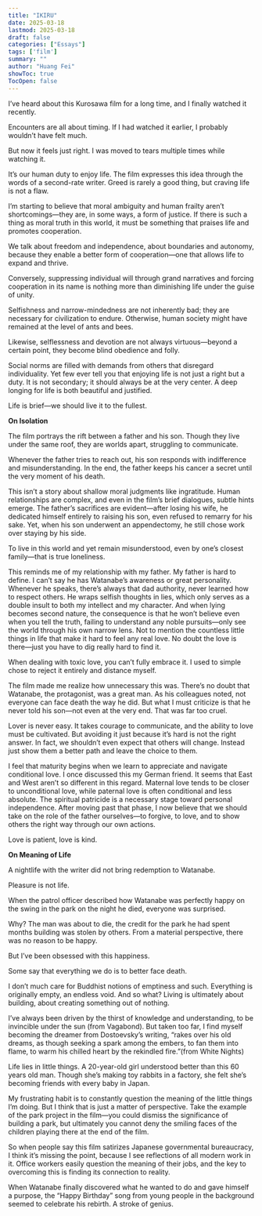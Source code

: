 ```yaml
---
title: "IKIRU"
date: 2025-03-18
lastmod: 2025-03-18
draft: false
categories: ["Essays"]
tags: ['film']
summary: ""
author: "Huang Fei"
showToc: true
TocOpen: false
---
```


I’ve heard about this Kurosawa film for a long time, and I finally watched it recently.

Encounters are all about timing. If I had watched it earlier, I probably wouldn’t have felt much.

But now it feels just right. I was moved to tears multiple times while watching it.

It’s our human duty to enjoy life. The film expresses this idea through the words of a second-rate writer. Greed is rarely a good thing, but craving life is not a flaw.

I’m starting to believe that moral ambiguity and human frailty aren’t shortcomings—they are, in some ways, a form of justice. If there is such a thing as moral truth in this world, it must be something that praises life and promotes cooperation.

We talk about freedom and independence, about boundaries and autonomy, because they enable a better form of cooperation—one that allows life to expand and thrive.

Conversely, suppressing individual will through grand narratives and forcing cooperation in its name is nothing more than diminishing life under the guise of unity.

Selfishness and narrow-mindedness are not inherently bad; they are necessary for civilization to endure. Otherwise, human society might have remained at the level of ants and bees.

Likewise, selflessness and devotion are not always virtuous—beyond a certain point, they become blind obedience and folly.

Social norms are filled with demands from others that disregard individuality. Yet few ever tell you that enjoying life is not just a right but a duty. It is not secondary; it should always be at the very center. A deep longing for life is both beautiful and justified.

Life is brief—we should live it to the fullest.

**On Isolation**

The film portrays the rift between a father and his son. Though they live under the same roof, they are worlds apart, struggling to communicate.

Whenever the father tries to reach out, his son responds with indifference and misunderstanding. In the end, the father keeps his cancer a secret until the very moment of his death.

This isn’t a story about shallow moral judgments like ingratitude. Human relationships are complex, and even in the film’s brief dialogues, subtle hints emerge. The father’s sacrifices are evident—after losing his wife, he dedicated himself entirely to raising his son, even refused to remarry for his sake. Yet, when his son underwent an appendectomy, he still chose work over staying by his side.

To live in this world and yet remain misunderstood, even by one’s closest family—that is true loneliness.

This reminds me of my relationship with my father. My father is hard to define. I can’t say he has Watanabe’s awareness or great personality. Whenever he speaks, there’s always that dad authority, never learned how to respect others. He wraps selfish thoughts in lies, which only serves as a double insult to both my intellect and my character. And when lying becomes second nature, the consequence is that he won’t believe even when you tell the truth, failing to understand any noble pursuits—only see the world through his own narrow lens. Not to mention the countless little things in life that make it hard to feel any real love. No doubt the love is there—just you have to dig really hard to find it.

When dealing with toxic love, you can’t fully embrace it. I used to simple chose to reject it entirely and distance myself.

The film made me realize how unnecessary this was. There’s no doubt that Watanabe, the protagonist, was a great man. As his colleagues noted, not everyone can face death the way he did. But what I must criticize is that he never told his son—not even at the very end. That was far too cruel.

Lover is never easy. It takes courage to communicate, and the ability to love must be cultivated. But avoiding it just because it’s hard is not the right answer. In fact, we shouldn’t even expect that others will change. Instead just show them a better path and leave the choice to them.

I feel that maturity begins when we learn to appreciate and navigate conditional love. I once discussed this my German friend. It seems that East and West aren’t so different in this regard. Maternal love tends to be closer to unconditional love, while paternal love is often conditional and less absolute. The spiritual patricide is a necessary stage toward personal independence. After moving past that phase, I now believe that we should take on the role of the father ourselves—to forgive, to love, and to show others the right way through our own actions.

Love is patient, love is kind.

**On Meaning of Life**

A nightlife with the writer did not bring redemption to Watanabe.

Pleasure is not life.

When the patrol officer described how Watanabe was perfectly happy on the swing in the park on the night he died, everyone was surprised.

Why? The man was about to die, the credit for the park he had spent months building was stolen by others. From a material perspective, there was no reason to be happy.

But I’ve been obsessed with this happiness.

Some say that everything we do is to better face death.

I don’t much care for Buddhist notions of emptiness and such. Everything is originally empty, an endless void. And so what? Living is ultimately about building, about creating something out of nothing.

I’ve always been driven by the thirst of knowledge and understanding, to be invincible under the sun (from Vagabond). But taken too far, I find myself becoming the dreamer from Dostoevsky’s writing, “rakes over his old dreams, as though seeking a spark among the embers, to fan them into flame, to warm his chilled heart by the rekindled fire.”(from White Nights)

Life lies in little things. A 20-year-old girl understood better than this 60 years old man. Though she’s making toy rabbits in a factory, she felt she’s becoming friends with every baby in Japan.

My frustrating habit is to constantly question the meaning of the little things I’m doing. But I think that is just a matter of perspective. Take the example of the park project in the film—you could dismiss the significance of building a park, but ultimately you cannot deny the smiling faces of the children playing there at the end of the film.

So when people say this film satirizes Japanese governmental bureaucracy, I think it’s missing the point, because I see reflections of all modern work in it. Office workers easily question the meaning of their jobs, and the key to overcoming this is finding its connection to reality.

When Watanabe finally discovered what he wanted to do and gave himself a purpose, the “Happy Birthday” song from young people in the background seemed to celebrate his rebirth. A stroke of genius.
